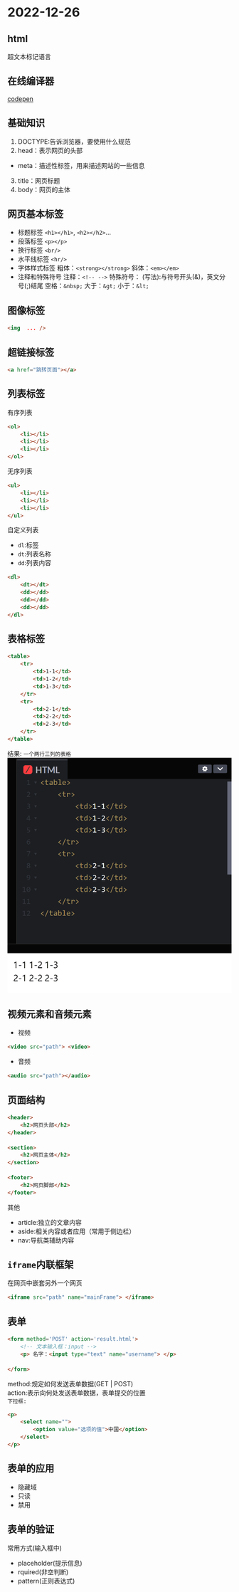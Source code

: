 # 2022-12-26

## html
超文本标记语言

## 在线编译器
[codepen](https://codepen.io/pen/)

## 基础知识
1. DOCTYPE:告诉浏览器，要使用什么规范
2. head：表示网页的头部
  - meta：描述性标签，用来描述网站的一些信息
3. title：网页标题
4. body：网页的主体

## 网页基本标签
- 标题标签
`<h1></h1>`, `<h2></h2>`...
- 段落标签
`<p></p>`
- 换行标签
`<br/>`
- 水平线标签
`<hr/>`
- 字体样式标签
粗体：`<strong></strong>`
斜体：`<em></em>`
- 注释和特殊符号
注释：`<!-- -->`
特殊符号：
(写法):与符号开头(&)，英文分号(;)结尾
空格：`&nbsp;`
大于：`&gt;`
小于：`&lt;`

## 图像标签
```html
<img  ... />
```

## 超链接标签
```html
<a href="跳转页面"></a>
```

## 列表标签
有序列表
```html
<ol>
    <li></li>
    <li></li>
    <li></li>
</ol>
```
无序列表
```html
<ul>
    <li></li>
    <li></li>
    <li></li>
</ul>
```
自定义列表
- `dl`:标签
- `dt`:列表名称
- `dd`:列表内容
```html
<dl>
    <dt></dt>
    <dd></dd>
    <dd></dd>
    <dd></dd>
</dl>
```

## 表格标签
```html
<table>
    <tr>
        <td>1-1</td>
        <td>1-2</td>
        <td>1-3</td>
    </tr>
    <tr>
        <td>2-1</td>
        <td>2-2</td>
        <td>2-3</td>
    </tr>    
</table>
```
结果:
`一个两行三列的表格`
<br>
![表格标签](table.png)

## 视频元素和音频元素
- 视频
```html
<video src="path"> <video>
```
- 音频
```html
<audio src="path"></audio>
```

## 页面结构
```html
<header>
    <h2>网页头部</h2>
</header>

<section>
    <h2>网页主体</h2>
</section>

<footer>
    <h2>网页脚部</h2>
</footer>
```
其他
- article:独立的文章内容
- aside:相关内容或者应用（常用于侧边栏）
- nav:导航类辅助内容

## `iframe`内联框架
在网页中嵌套另外一个网页
```html
<iframe src="path" name="mainFrame"> </iframe>
```

## 表单
```html
<form method='POST' action='result.html'>
    <!-- 文本输入框：input -->
    <p> 名字：<input type="text" name="username"> </p>

</form>
```
method:规定如何发送表单数据(GET | POST)
<br>
action:表示向何处发送表单数据，表单提交的位置
<br>
`下拉框:`
```html
<p>
    <select name="">
        <option value="选项的值">中国</option>
    </select>
</p>
```

## 表单的应用
- 隐藏域
- 只读
- 禁用

## 表单的验证
常用方式(输入框中)
- placeholder(提示信息)
- rquired(非空判断)
- pattern(正则表达式)


